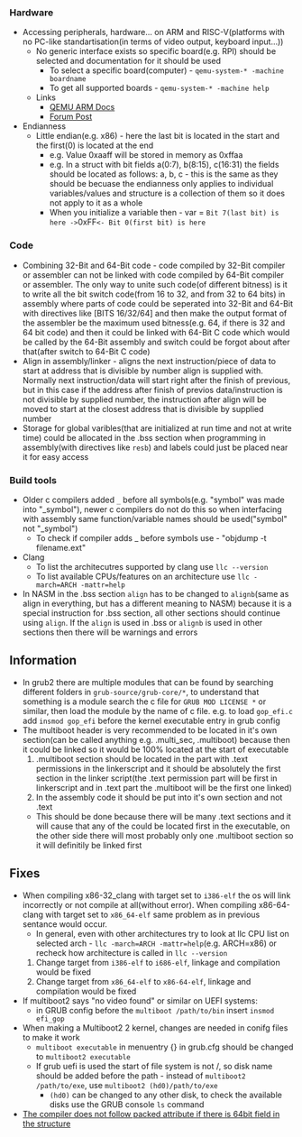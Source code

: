 ### Hardware
- Accessing peripherals, hardware... on ARM and RISC-V(platforms with no PC-like standartisation(in terms of video output, keyboard input...))
	+ No generic interface exists so specific board(e.g. RPI) should be selected and documentation for it should be used
		* To select a specific board(computer) - `qemu-system-* -machine boardname`
		* To get all supported boards - `qemu-system-* -machine help`
	+ Links
		* [QEMU ARM Docs](https://wiki.qemu.org/Documentation/Platforms/ARM)
		* [Forum Post](https://stackoverflow.com/questions/20811203/how-can-i-output-to-vga-through-qemu-arm)
- Endianness
	- Little endian(e.g. x86) - here the last bit is located in the start and the first(0) is located at the end
		* e.g. Value 0xaaff will be stored in memory as 0xffaa
		* e.g. In a struct with bit fields a(0:7), b(8:15), c(16:31) the fields should be located as follows: a, b, c - this is the same as they should be becuase the endianness only applies to individual variables/values and structure is a collection of them so it does not apply to it as a whole
		* When you initialize a variable then - var = `Bit 7(last bit) is here ->`0xFF`<- Bit 0(first bit) is here`

### Code
- Combining 32-Bit and 64-Bit code - code compiled by 32-Bit compiler or assembler can not be linked with code compiled by 64-Bit compiler or assembler. The only way to unite such code(of different bitness) is it to write all the bit switch code(from 16 to 32, and from 32 to 64 bits) in assembly where parts of code could be seperated into 32-Bit and 64-Bit with directives like [BITS 16/32/64] and then make the output format of the assembler be the maximum used bitness(e.g. 64, if there is 32 and 64 bit code) and then it could be linked with 64-Bit C code which would be called by the 64-Bit assembly and switch could be forgot about after that(after switch to 64-Bit C code)
- Align in assembly/linker - aligns the next instruction/piece of data to start at address that is divisible by number align is supplied with. Normally next instruction/data will start right after the finish of previous, but in this case if the address after finish of previos data/instruction is not divisible by supplied number, the instruction after align will be moved to start at the closest address that is divisible by supplied number
- Storage for global varibles(that are initialized at run time and not at write time) could be allocated in the .bss section when programming in assembly(with directives like `resb`) and labels could just be placed near it for easy access

### Build tools
- Older c compilers added `_` before all symbols(e.g. "symbol" was made into "_symbol"), newer c compilers do not do this so when interfacing with assembly same function/variable names should be used("symbol" not "_symbol")
	* To check if compiler adds _ before symbols use - "objdump -t filename.ext"
- Clang
	* To list the architecutres supported by clang use `llc --version`
	* To list available CPUs/features on an architecture use `llc -march=ARCH -mattr=help`
- In NASM in the .bss section `align` has to be changed to `alignb`(same as align in everything, but has a different meaning to NASM) because it is a special instruction for .bss section, all other sections should continue using `align`. If the `align` is used in .bss or `alignb` is used in other sections then there will be warnings and errors

## Information
- In grub2 there are multiple modules that can be found by searching different folders in `grub-source/grub-core/*`, to understand that something is a module search the c file for `GRUB MOD LICENSE *` or similar, then load the module by the name of c file. e.g. to load `gop_efi.c` add `insmod gop_efi` before the kernel executable entry in grub config
- The multiboot header is very recommended to be located in it's own section(can be called anything e.g. .multi_sec, .multiboot) because then it could be linked so it would be 100% located at the start of executable
	1. .multiboot section should be located in the part with .text permissions in the linkerscript and it should be absolutely the first section in the linker script(the .text permission part will be first in linkerscript and in .text part the .multiboot will be the first one linked)
	2. In the assembly code it should be put into it's own section and not .text
	* This should be done because there will be many .text sections and it will cause that any of the could be located first in the executable, on the other side there will most probably only one .multiboot section so it will definitily be linked first

## Fixes
- When compiling x86-32_clang with target set to `i386-elf` the os will link incorrectly or not compile at all(without error). When compiling x86-64-clang with target set to `x86_64-elf` same problem as in previous sentance would occur.
	* In general, even with other architectures try to look at llc CPU list on selected arch - `llc -march=ARCH -mattr=help`(e.g. ARCH=x86) or recheck how architecture is called in `llc --version`
	1. Change target from `i386-elf` to `i686-elf`, linkage and compilation would be fixed
	2. Change target from `x86_64-elf` to `x86-64-elf`, linkage and compilation would be fixed
- If multiboot2 says "no video found" or similar on UEFI systems:
	* in GRUB config before the `multiboot /path/to/bin` insert `insmod efi_gop`
- When making a Multiboot2 2 kernel, changes are needed in conifg files to make it work
	* `multiboot executable` in menuentry {} in grub.cfg should be changed to `multiboot2 executable`
	+ If grub uefi is used the start of file system is not /, so disk name should be added before the path - instead of `multiboot2 /path/to/exe`, use `multiboot2 (hd0)/path/to/exe`
		* `(hd0)` can be changed to any other disk, to check the available disks use the GRUB console `ls` command
- [The compiler does not follow packed attribute if there is 64bit field in the structure](https://forum.osdev.org/viewtopic.php?t=30318)